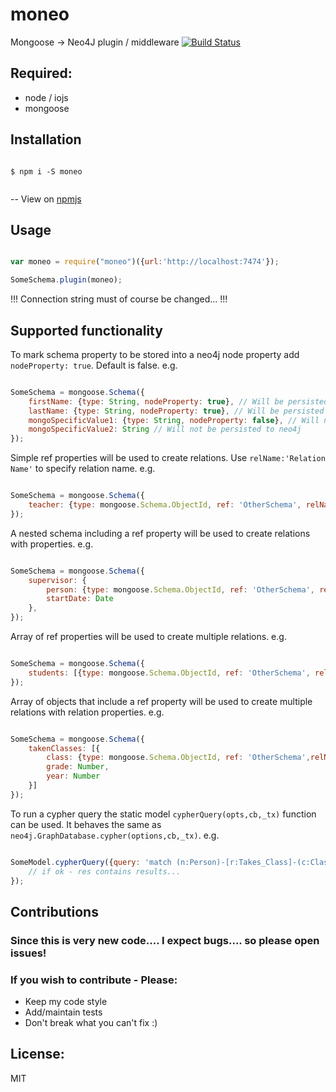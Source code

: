 # moneo
Mongoose -> Neo4J plugin / middleware
[![Build Status](https://travis-ci.org/srfrnk/moneo.svg)](https://travis-ci.org/srfrnk/moneo)

## Required: 
- node / iojs
- mongoose

## Installation
```

$ npm i -S moneo


```

-- View on [npmjs](https://www.npmjs.com/package/moneo)

## Usage

```javascript

var moneo = require("moneo")({url:'http://localhost:7474'});

SomeSchema.plugin(moneo);

```

!!! Connection string must of course be changed... !!! 

## Supported functionality

To mark schema property to be stored into a neo4j node property add ```nodeProperty: true```. Default is false. 
e.g.
```javascript

SomeSchema = mongoose.Schema({
    firstName: {type: String, nodeProperty: true}, // Will be persisted to neo4j 
    lastName: {type: String, nodeProperty: true}, // Will be persisted to neo4j
    mongoSpecificValue1: {type: String, nodeProperty: false}, // Will not be persisted to neo4j
    mongoSpecificValue2: String // Will not be persisted to neo4j
});

```

Simple ref properties will be used to create relations. Use ```relName:'Relation Name'``` to specify relation name.
e.g.
```javascript

SomeSchema = mongoose.Schema({
    teacher: {type: mongoose.Schema.ObjectId, ref: 'OtherSchema', relName: "Taught By"},
});

```

A nested schema including a ref property will be used to create relations with properties.
e.g.
```javascript

SomeSchema = mongoose.Schema({
    supervisor: {
        person: {type: mongoose.Schema.ObjectId, ref: 'OtherSchema', relName: "Supervised By"},
        startDate: Date
    },
});

```

Array of ref properties will be used to create multiple relations.
e.g.
```javascript

SomeSchema = mongoose.Schema({
    students: [{type: mongoose.Schema.ObjectId, ref: 'OtherSchema', relName: 'Teaches'}]
});

```

Array of objects that include a ref property will be used to create multiple relations with relation properties.
e.g.
```javascript

SomeSchema = mongoose.Schema({
    takenClasses: [{
        class: {type: mongoose.Schema.ObjectId, ref: 'OtherSchema',relName:'Takes Class'},
        grade: Number,
        year: Number
    }]
});

```

To run a cypher query the static model ```cypherQuery(opts,cb,_tx)``` function can be used. It behaves the same as ```neo4j.GraphDatabase.cypher(options,cb,_tx)```.
e.g.
```javascript

SomeModel.cypherQuery({query: 'match (n:Person)-[r:Takes_Class]-(c:Class) return n,r,c'}, function (err, res)     {
    // if ok - res contains results...
});

```

## Contributions
### Since this is very new code.... I expect bugs.... so please open issues!

### If you wish to contribute - Please:
* Keep my code style
* Add/maintain tests
* Don't break what you can't fix :)

## License: 
MIT
